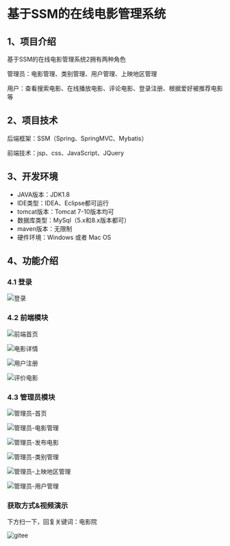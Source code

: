 # 基于SSM的在线电影管理系统

## 1、项目介绍

基于SSM的在线电影管理系统2拥有两种角色

管理员：电影管理、类别管理、用户管理、上映地区管理

用户：查看搜索电影、在线播放电影、评论电影、登录注册、根据爱好被推荐电影等


## 2、项目技术

后端框架：SSM（Spring、SpringMVC、Mybatis）

前端技术：jsp、css、JavaScript、JQuery

## 3、开发环境

- JAVA版本：JDK1.8
- IDE类型：IDEA、Eclipse都可运行
- tomcat版本：Tomcat 7-10版本均可
- 数据库类型：MySql（5.x和8.x版本都可） 
- maven版本：无限制
- 硬件环境：Windows 或者 Mac OS


## 4、功能介绍

### 4.1 登录

![登录](https://project-images-1256969109.cos.ap-chongqing.myqcloud.com/Typora-Images/202208031518486.jpg)

### 4.2 前端模块

![前端首页](https://project-images-1256969109.cos.ap-chongqing.myqcloud.com/Typora-Images/202208031518948.jpg)

![电影详情](https://project-images-1256969109.cos.ap-chongqing.myqcloud.com/Typora-Images/202208031518557.jpg)

![用户注册](https://project-images-1256969109.cos.ap-chongqing.myqcloud.com/Typora-Images/202208031518749.jpg)

![评价电影](https://project-images-1256969109.cos.ap-chongqing.myqcloud.com/Typora-Images/202208031518165.jpg)

### 4.3 管理员模块

![管理员-首页](https://project-images-1256969109.cos.ap-chongqing.myqcloud.com/Typora-Images/202208031518015.jpg)

![管理员-电影管理](https://project-images-1256969109.cos.ap-chongqing.myqcloud.com/Typora-Images/202208031518482.jpg)

![管理员-发布电影](https://project-images-1256969109.cos.ap-chongqing.myqcloud.com/Typora-Images/202208031518662.jpg)

![管理员-类别管理](https://project-images-1256969109.cos.ap-chongqing.myqcloud.com/Typora-Images/202208031518838.jpg)

![管理员-上映地区管理](https://project-images-1256969109.cos.ap-chongqing.myqcloud.com/Typora-Images/202208031518010.jpg)

![管理员-用户管理](https://project-images-1256969109.cos.ap-chongqing.myqcloud.com/Typora-Images/202208031518288.jpg)
### 获取方式&视频演示

下方扫一下，回复关键词：电影院

![gitee](https://project-images-1256969109.cos.ap-chongqing.myqcloud.com/Typora-Images/202309291447341.png)
